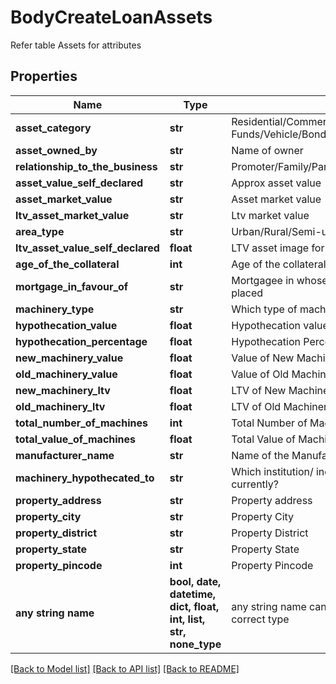 # BodyCreateLoanAssets

Refer table Assets for attributes

## Properties
Name | Type | Description | Notes
------------ | ------------- | ------------- | -------------
**asset_category** | **str** | Residential/Commercial/Plot/Vacant/Machinery/LIC/FD/Mutual Funds/Vehicle/Bonds/KVB patra/Post Office Schemes | [optional] 
**asset_owned_by** | **str** | Name of owner | [optional] 
**relationship_to_the_business** | **str** | Promoter/Family/Partner | [optional] 
**asset_value_self_declared** | **str** | Approx asset value | [optional] 
**asset_market_value** | **str** | Asset market value | [optional] 
**ltv_asset_market_value** | **str** | Ltv market value | [optional] 
**area_type** | **str** | Urban/Rural/Semi-urban | [optional] 
**ltv_asset_value_self_declared** | **float** | LTV asset image for last self declared | [optional] 
**age_of_the_collateral** | **int** | Age of the collateral | [optional] 
**mortgage_in_favour_of** | **str** | Mortgagee in whose name the lien on the mortgage is being placed | [optional] 
**machinery_type** | **str** | Which type of machinery is it? | [optional] 
**hypothecation_value** | **float** | Hypothecation value | [optional] 
**hypothecation_percentage** | **float** | Hypothecation Percentage | [optional] 
**new_machinery_value** | **float** | Value of New Machinery | [optional] 
**old_machinery_value** | **float** | Value of Old Machinery | [optional] 
**new_machinery_ltv** | **float** | LTV of New Machinery | [optional] 
**old_machinery_ltv** | **float** | LTV of Old Machinery | [optional] 
**total_number_of_machines** | **int** | Total Number of Machines | [optional] 
**total_value_of_machines** | **float** | Total Value of Machines | [optional] 
**manufacturer_name** | **str** | Name of the Manufacturer | [optional] 
**machinery_hypothecated_to** | **str** | Which institution/ individual is the machinery hypothecated to currently? | [optional] 
**property_address** | **str** | Property address | [optional] 
**property_city** | **str** | Property City | [optional] 
**property_district** | **str** | Property District | [optional] 
**property_state** | **str** | Property State | [optional] 
**property_pincode** | **int** | Property Pincode | [optional] 
**any string name** | **bool, date, datetime, dict, float, int, list, str, none_type** | any string name can be used but the value must be the correct type | [optional]

[[Back to Model list]](../README.md#documentation-for-models) [[Back to API list]](../README.md#documentation-for-api-endpoints) [[Back to README]](../README.md)


